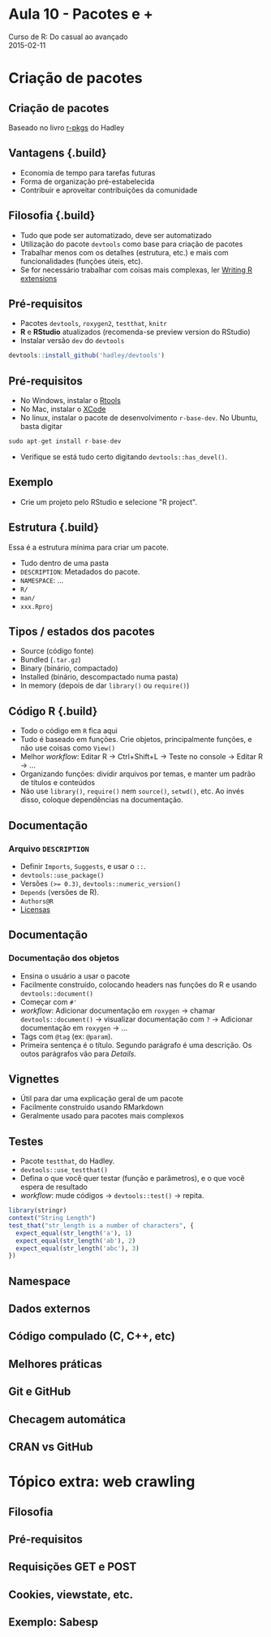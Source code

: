 # Aula 10 - Pacotes e +
Curso de R: Do casual ao avançado  
2015-02-11  

# Criação de pacotes

## Criação de pacotes

Baseado no livro [r-pkgs](http://r-pkgs.had.co.nz/description.html) do Hadley

<!-- ___________________________________________________________________________________________ -->

## Vantagens {.build}

- Economia de tempo para tarefas futuras
- Forma de organização pré-estabelecida
- Contribuir e aproveitar contribuições da comunidade

## Filosofia {.build}

- Tudo que pode ser automatizado, deve ser automatizado
- Utilização do pacote `devtools` como base para criação de pacotes
- Trabalhar menos com os detalhes (estrutura, etc.) e mais com funcionalidades (funções úteis, etc).
- Se for necessário trabalhar com coisas mais complexas, ler [Writing R extensions](cran.r-project.org/doc/manuals/R-exts.html#Creating-R-packages)

## Pré-requisitos

- Pacotes `devtools`, `roxygen2`, `testthat`, `knitr`
- **R** e **RStudio** atualizados (recomenda-se preview version do RStudio)
- Instalar versão `dev` do `devtools`


```r
devtools::install_github('hadley/devtools')
```

## Pré-requisitos

- No Windows, instalar o [Rtools](cran.r-project.org/bin/windows/Rtools)
- No Mac, instalar o [XCode](developer.apple.com/downloads)
- No linux, instalar o pacote de desenvolvimento `r-base-dev`. No Ubuntu, basta digitar


```r
sudo apt-get install r-base-dev
```

- Verifique se está tudo certo digitando `devtools::has_devel()`.

<!-- ___________________________________________________________________________________________ -->

## Exemplo

- Crie um projeto pelo RStudio e selecione "R project".

## Estrutura {.build}

Essa é a estrutura mínima para criar um pacote.

- Tudo dentro de uma pasta
- `DESCRIPTION`: Metadados do pacote.
- `NAMESPACE`: ...
- `R/`
- `man/`
- `xxx.Rproj`

## Tipos / estados dos pacotes

- Source (código fonte)
- Bundled (`.tar.gz`)
- Binary (binário, compactado)
- Installed (binário, descompactado numa pasta)
- In memory (depois de dar `library()` ou `require()`)

<!-- ___________________________________________________________________________________________ -->

## Código R {.build}

- Todo o código em `R` fica aqui
- Tudo é baseado em funções. Crie objetos, principalmente funções, e não use coisas como `View()`
- Melhor _workflow_: Editar R -> Ctrl+Shift+L -> Teste no console -> Editar R -> ...
- Organizando funções: dividir arquivos por temas, e manter um padrão de títulos e conteúdos
- Não use `library()`, `require()` nem `source()`, `setwd()`, etc. Ao invés disso, coloque dependências na documentação.

<!-- ___________________________________________________________________________________________ -->

## Documentação

### Arquivo `DESCRIPTION`

- Definir `Imports`, `Suggests`, e usar o `::`.
- `devtools::use_package()`
- Versões `(>= 0.3)`, `devtools::numeric_version()`
- `Depends` (versões de R).
- `Authors@R`
- [Licensas](https://choosealicense.com)

## Documentação

### Documentação dos objetos

- Ensina o usuário a usar o pacote
- Facilmente construído, colocando headers nas funções do R e usando `devtools::document()`
- Começar com `#'`
- _workflow_: Adicionar documentação em `roxygen` -> chamar `devtools::document()` -> visualizar documentação com `?` -> Adicionar documentação em `roxygen` -> ...
- Tags com `@tag` (ex: `@param`).
- Primeira sentença é o título. Segundo parágrafo é uma descrição. Os outos parágrafos vão para _Details_.

<!-- ___________________________________________________________________________________________ -->

## Vignettes

- Útil para dar uma explicação geral de um pacote
- Facilmente construído usando RMarkdown
- Geralmente usado para pacotes mais complexos

<!-- ___________________________________________________________________________________________ -->

## Testes

- Pacote `testthat`, do Hadley.
- `devtools::use_testthat()`
- Defina o que você quer testar (função e parâmetros), e o que você espera de resultado
- _workflow_: mude códigos -> `devtools::test()` -> repita. 


```r
library(stringr)
context("String Length")
test_that("str_length is a number of characters", {
  expect_equal(str_length('a'), 1)
  expect_equal(str_length('ab'), 2)
  expect_equal(str_length('abc'), 3)
})
```

<!-- ___________________________________________________________________________________________ -->

## Namespace

<!-- ___________________________________________________________________________________________ -->

## Dados externos

<!-- ___________________________________________________________________________________________ -->

## Código compulado (C, C++, etc)

<!-- ___________________________________________________________________________________________ -->

## Melhores práticas

<!-- ___________________________________________________________________________________________ -->

## Git e GitHub

## Checagem automática

## CRAN vs GitHub

<!-- ___________________________________________________________________________________________ -->

# Tópico extra: web crawling

## Filosofia

<!-- ___________________________________________________________________________________________ -->

## Pré-requisitos

## Requisições GET e POST

## Cookies, viewstate, etc.

## Exemplo: Sabesp



